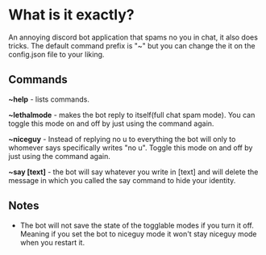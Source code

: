 # What is it exactly?
An annoying discord bot application that spams no you in chat, it also does tricks.
The default command prefix is "~" but you can change the it on the config.json file to your liking.

## Commands
**~help** - lists commands.

**~lethalmode** - makes the bot reply to itself(full chat spam mode). You can toggle this mode on and off by just using the command again.

**~niceguy** - Instead of replying no u to everything the bot will only to whomever says specifically writes "no u". Toggle this mode on and off by just using the command again.

**~say [text]** - the bot will say whatever you write in [text] and will delete the message in which you called the say command to hide your identity.

## Notes
- The bot will not save the state of the togglable modes if you turn it off. Meaning if you set the bot to niceguy mode it won't stay niceguy mode when you restart it.



